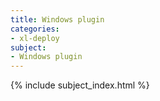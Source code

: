 ```yaml
---
title: Windows plugin
categories:
- xl-deploy
subject:
- Windows plugin
---
```


{% include subject_index.html %}
